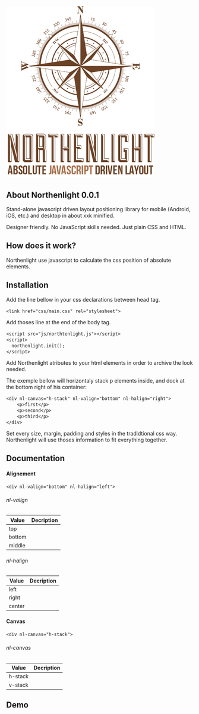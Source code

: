![Alt text](/logo.png?raw=true "Northenlight")
============
## About Northenlight 0.0.1
Stand-alone javascript driven layout positioning library for mobile (Android, iOS, etc.) and desktop in about xxk minified.

Designer friendly. No JavaScript skills needed. Just plain CSS and HTML.

## How does it work?
Northenlight use javascript to calculate the css position of absolute elements.

## Installation

Add the line bellow in your css declarations between head tag.
```
<link href="css/main.css" rel="stylesheet">
```

Add thoses line at the end of the body tag.
```
<script src="js/northtenlight.js"></script>
<script>
  northenlight.init();
</script>
```

Add Northenlight atributes to your html elements in order to archive the look needed.

The exemple bellow will horizontaly stack p elements inside, and dock at the bottom right of his container:
```
<div nl-canvas="h-stack" nl-valign="bottom" nl-halign="right">
    <p>first</p>
    <p>second</p>
    <p>third</p>
</div>
```

Set every size, margin, padding and styles in the tradidtional css way. Northenlight will use thoses information to fit everything together.


## Documentation
#### Alignement
```
<div nl-valign="bottom" nl-halign="left">
```
###### nl-valign
| Value   | Decription |
|---------|------------|
| top     |            |
| bottom  |            |
| middle  |            |

###### nl-halign
| Value   | Decription |
|---------|------------|
| left    |            |
| right   |            |
| center  |            |

#### Canvas
```
<div nl-canvas="h-stack">
```
###### nl-canvas
| Value   | Decription |
|---------|------------|
| h-stack |            |
| v-stack |            |


## Demo
